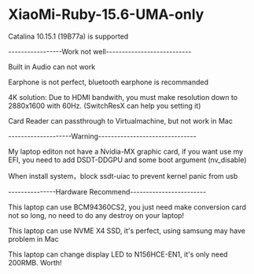 # XiaoMi-Ruby-15.6-UMA-only

 Catalina 10.15.1 (19B77a) is supported
 
 -----------------Work not well---------------------------
 
 Built in Audio can not work
 
 Earphone is not perfect, bluetooth earphone is recommanded
 
 4K solution: Due to HDMI bandwith, you must make resolution down to 2880x1600 with 60Hz. (SwitchResX can help you setting it)
 
 Card Reader can passthrough to Virtualmachine, but not work in Mac
 
 --------------------Warning-------------------------------
 
 My laptop editon not have a Nvidia-MX graphic card, if you want use my EFI, you need to add DSDT-DDGPU and some boot argument (nv_disable)
 
 When install system，block ssdt-uiac to prevent kernel panic from usb
 
 ---------------Hardware Recommend------------------------
 
 This laptop can use BCM94360CS2, you just need make conversion card not so long, no need to do any destroy on your laptop!
 
 This laptop can use NVME X4 SSD, it's perfect, using samsung may have problem in Mac
 
 This laptop can change display LED to N156HCE-EN1, it's only need 200RMB. Worth!
 
